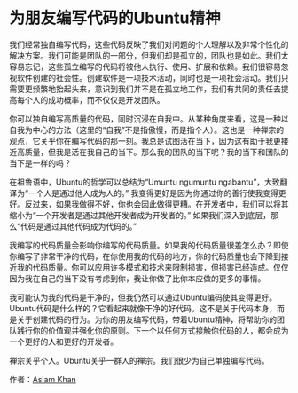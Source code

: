 # 为朋友编写代码的Ubuntu精神

我们经常独自编写代码，这些代码反映了我们对问题的个人理解以及非常个性化的解决方案。我们可能是团队的一部分，但我们却是孤立的，团队也是如此。我们太容易忘记，这些孤立编写的代码将被他人执行、使用、扩展和依赖。我们很容易忽视软件创建的社会性。创建软件是一项技术活动，同时也是一项社会活动。我们只需要更频繁地抬起头来，意识到我们并不是在孤立地工作，我们有共同的责任去提高每个人的成功概率，而不仅仅是开发团队。

你可以独自编写高质量的代码，同时沉浸在自我中。从某种角度来看，这是一种以自我为中心的方法（这里的“自我”不是指傲慢，而是指个人）。这也是一种禅宗的观点，它关乎你在编写代码的那一刻。我总是试图活在当下，因为这有助于我更接近高质量，但我是活在我自己的当下。那么我的团队的当下呢？我的当下和团队的当下是一样的吗？

在祖鲁语中，Ubuntu的哲学可以总结为“Umuntu ngumuntu ngabantu”，大致翻译为“一个人是通过他人成为人的。” 我变得更好是因为你通过你的善行使我变得更好。反过来，如果我做得不好，你也会因此做得更糟。在开发者中，我们可以将其缩小为“一个开发者是通过其他开发者成为开发者的。” 如果我们深入到底层，那么“代码是通过其他代码成为代码的。”

我编写的代码质量会影响你编写的代码质量。如果我的代码质量很差怎么办？即使你编写了非常干净的代码，在你使用我的代码的地方，你的代码质量也会下降到接近我的代码质量。你可以应用许多模式和技术来限制损害，但损害已经造成。仅仅因为我在自己的当下没有考虑到你，我让你做了比你本应做的更多的事情。

我可能认为我的代码是干净的，但我仍然可以通过Ubuntu编码使其变得更好。Ubuntu代码是什么样的？它看起来就像干净的好代码。这不是关于代码本身，而是关于创建代码的行为。为你的朋友编写代码，带着Ubuntu精神，将帮助你的团队践行你的价值观并强化你的原则。下一个以任何方式接触你代码的人，都会成为一个更好的人和更好的开发者。

禅宗关乎个人。Ubuntu关乎一群人的禅宗。我们很少为自己单独编写代码。

作者：[Aslam Khan](http://programmer.97things.oreilly.com/wiki/index.php/Aslam_Khan)
